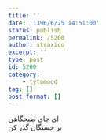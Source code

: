 ```yaml
---
title: ''
date: '1396/6/25 14:51:00'
status: publish
permalink: /5200
author: straxico
excerpt: ''
type: post
id: 5200
category:
    - tytomood
tag: []
post_format: []
---
```

ای چای صبحگاهی  
بر خستگان گذر کن